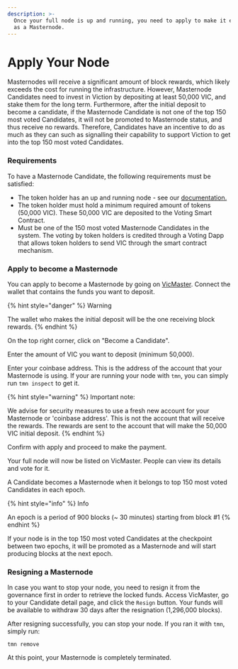 ```yaml
---
description: >-
  Once your full node is up and running, you need to apply to make it eligible
  as a Masternode.
---
```


# Apply Your Node

Masternodes will receive a significant amount of block rewards, which likely exceeds the cost for running the infrastructure. However, Masternode Candidates need to invest in Viction by depositing at least 50,000 VIC, and stake them for the long term. Furthermore, after the initial deposit to become a candidate, if the Masternode Candidate is not one of the top 150 most voted Candidates, it will not be promoted to Masternode status, and thus receive no rewards. Therefore, Candidates have an incentive to do as much as they can such as signalling their capability to support Viction to get into the top 150 most voted Candidates.

### Requirements <a href="#requirements" id="requirements"></a>

To have a Masternode Candidate, the following requirements must be satisfied:

* The token holder has an up and running node - see our [documentation.](run-a-full-node/)
* The token holder must hold a minimum required amount of tokens (50,000 VIC). These 50,000 VIC are deposited to the Voting Smart Contract.
* Must be one of the 150 most voted Masternode Candidates in the system. The voting by token holders is credited through a Voting Dapp that allows token holders to send VIC through the smart contract mechanism.

### Apply to become a Masternode <a href="#applying-to-become-a-masternode" id="applying-to-become-a-masternode"></a>

You can apply to become a Masternode by going on [VicMaster](https://vicmaster.xyz/). Connect the wallet that contains the funds you want to deposit.

{% hint style="danger" %}
Warning

The wallet who makes the initial deposit will be the one receiving block rewards.
{% endhint %}

On the top right corner, click on "Become a Candidate".

Enter the amount of VIC you want to deposit (minimum 50,000).

Enter your coinbase address. This is the address of the account that your Masternode is using. If your are running your node with `tmn`, you can simply run `tmn inspect` to get it.

{% hint style="warning" %}
Important note:

We advise for security measures to use a fresh new account for your Masternode or 'coinbase address'. This is not the account that will receive the rewards. The rewards are sent to the account that will make the 50,000 VIC initial deposit.
{% endhint %}

Confirm with apply and proceed to make the payment.

Your full node will now be listed on VicMaster. People can view its details and vote for it.

A Candidate becomes a Masternode when it belongs to top 150 most voted Candidates in each epoch.

{% hint style="info" %}
Info

An epoch is a period of 900 blocks (\~ 30 minutes) starting from block #1
{% endhint %}

If your node is in the top 150 most voted Candidates at the checkpoint between two epochs, it will be promoted as a Masternode and will start producing blocks at the next epoch.

### Resigning a Masternode <a href="#resigning-your-masternode" id="resigning-your-masternode"></a>

In case you want to stop your node, you need to resign it from the governance first in order to retrieve the locked funds. Access VicMaster, go to your Candidate detail page, and click the `Resign` button. Your funds will be available to withdraw 30 days after the resignation (1,296,000 blocks).

After resigning successfully, you can stop your node. If you ran it with `tmn`, simply run:

```
tmn remove
```

At this point, your Masternode is completely terminated.
